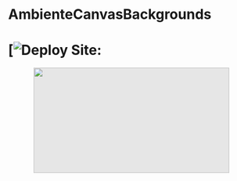 # AmbienteCanvasBackgrounds
# [![Deploy Site:](https://devcleverton.github.io/AmbienteCanvasBackgrounds)

<img style="display: block;-webkit-user-select: none;margin: auto;cursor: zoom-in;background-color: hsl(0, 0%, 90%);transition: background-color 300ms;" src="https://raw.githubusercontent.com/DevCleverton/AmbienteCanvasBackgrounds/master/download%20(1).png" width="400" height="215">
